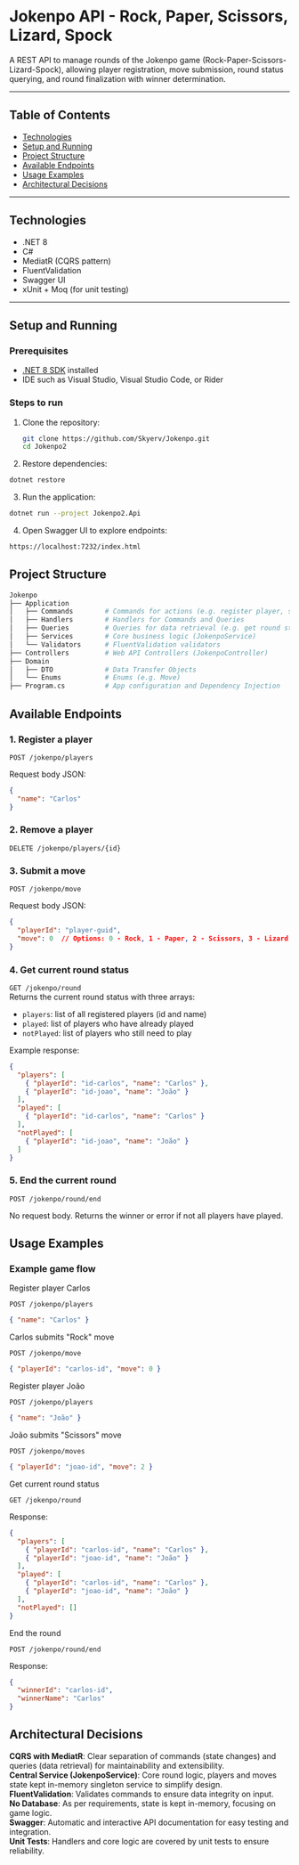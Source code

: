 # Jokenpo API - Rock, Paper, Scissors, Lizard, Spock

A REST API to manage rounds of the Jokenpo game (Rock-Paper-Scissors-Lizard-Spock), allowing player registration, move submission, round status querying, and round finalization with winner determination.

---

## Table of Contents

- [Technologies](#technologies)  
- [Setup and Running](#setup-and-running)  
- [Project Structure](#project-structure)  
- [Available Endpoints](#available-endpoints)  
- [Usage Examples](#usage-examples)  
- [Architectural Decisions](#architectural-decisions)  

---

## Technologies

- .NET 8  
- C#  
- MediatR (CQRS pattern)  
- FluentValidation  
- Swagger UI  
- xUnit + Moq (for unit testing)

---

## Setup and Running

### Prerequisites

- [.NET 8 SDK](https://dotnet.microsoft.com/en-us/download/dotnet/8.0) installed  
- IDE such as Visual Studio, Visual Studio Code, or Rider

### Steps to run

1. Clone the repository:  
   ```bash
   git clone https://github.com/Skyerv/Jokenpo.git
   cd Jokenpo2
   ```
   
2. Restore dependencies:

```bash
dotnet restore
```

3. Run the application:
```bash
dotnet run --project Jokenpo2.Api
```

4. Open Swagger UI to explore endpoints:

```bash
https://localhost:7232/index.html
```

## Project Structure
```graphql
Jokenpo
├── Application
│   ├── Commands        # Commands for actions (e.g. register player, submit move, end round)
│   ├── Handlers        # Handlers for Commands and Queries
│   ├── Queries         # Queries for data retrieval (e.g. get round status)
│   ├── Services        # Core business logic (JokenpoService)
│   └── Validators      # FluentValidation validators
├── Controllers         # Web API Controllers (JokenpoController)
├── Domain
│   ├── DTO             # Data Transfer Objects
│   └── Enums           # Enums (e.g. Move)
├── Program.cs          # App configuration and Dependency Injection
```

## Available Endpoints
### 1. Register a player
```
POST /jokenpo/players
```
Request body JSON:

```json
{
  "name": "Carlos"
}
```

### 2. Remove a player
```
DELETE /jokenpo/players/{id}
```

### 3. Submit a move
```
POST /jokenpo/move
```
Request body JSON:
```json
{
  "playerId": "player-guid",
  "move": 0  // Options: 0 - Rock, 1 - Paper, 2 - Scissors, 3 - Lizard, 4 - Spock
}
```
### 4. Get current round status  
`GET /jokenpo/round`  
Returns the current round status with three arrays:

- `players`: list of all registered players (id and name)
- `played`: list of players who have already played
- `notPlayed`: list of players who still need to play

Example response:

```json
{
  "players": [
    { "playerId": "id-carlos", "name": "Carlos" },
    { "playerId": "id-joao", "name": "João" }
  ],
  "played": [
    { "playerId": "id-carlos", "name": "Carlos" }
  ],
  "notPlayed": [
    { "playerId": "id-joao", "name": "João" }
  ]
}
```
### 5. End the current round
```
POST /jokenpo/round/end
```
No request body. Returns the winner or error if not all players have played.

## Usage Examples
### Example game flow
Register player Carlos
```
POST /jokenpo/players
```
```json
{ "name": "Carlos" }
```
Carlos submits "Rock" move
```
POST /jokenpo/move
```
```json
{ "playerId": "carlos-id", "move": 0 }
```
Register player João
```
POST /jokenpo/players
```
```json
{ "name": "João" }
```
João submits "Scissors" move
```
POST /jokenpo/moves
```
```json
{ "playerId": "joao-id", "move": 2 }
```
Get current round status
```
GET /jokenpo/round
```
Response:
```json
{
  "players": [
    { "playerId": "carlos-id", "name": "Carlos" },
    { "playerId": "joao-id", "name": "João" }
  ],
  "played": [
    { "playerId": "carlos-id", "name": "Carlos" },
    { "playerId": "joao-id", "name": "João" }
  ],
  "notPlayed": []
}
```
End the round
```
POST /jokenpo/round/end
```
Response:

```json
{
  "winnerId": "carlos-id",
  "winnerName": "Carlos"
}
```
## Architectural Decisions
**CQRS with MediatR**: Clear separation of commands (state changes) and queries (data retrieval) for maintainability and extensibility. \
**Central Service (JokenpoService)**: Core round logic, players and moves state kept in-memory singleton service to simplify design. \
**FluentValidation**: Validates commands to ensure data integrity on input. \
**No Database**: As per requirements, state is kept in-memory, focusing on game logic. \
**Swagger**: Automatic and interactive API documentation for easy testing and integration. \
**Unit Tests**: Handlers and core logic are covered by unit tests to ensure reliability. 
